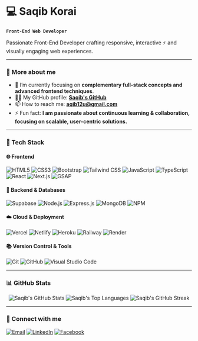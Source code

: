 # 💻  Saqib Korai

**`Front-End Web Developer`**

Passionate Front-End Developer crafting responsive, interactive ⚡ and visually engaging web experiences.

---

### 🚀 More about me

* 🌱 I’m currently focusing on **complementary full-stack concepts and advanced frontend techniques**.
* 👨‍💻 My GitHub profile: **[Saqib's GitHub](https://github.com/saqibkorai)**
* 📫 How to reach me: **[aqib12u@gmail.com](mailto:aqib12u@gmail.com)**
* ⚡ Fun fact: **I am passionate about continuous learning & collaboration, focusing on scalable, user-centric solutions.**

---

### 🧰 Tech Stack

#### 🌐 Frontend

![HTML5](https://img.shields.io/badge/HTML5-E34F26?style=for-the-badge\&logo=html5\&logoColor=white)
![CSS3](https://img.shields.io/badge/CSS3-1572B6?style=for-the-badge\&logo=css3\&logoColor=white)
![Bootstrap](https://img.shields.io/badge/Bootstrap-7952B3?style=for-the-badge\&logo=bootstrap\&logoColor=white)
![Tailwind CSS](https://img.shields.io/badge/Tailwind_CSS-06B6D4?style=for-the-badge\&logo=tailwindcss\&logoColor=white)
![JavaScript](https://img.shields.io/badge/JavaScript-F7DF1E?style=for-the-badge\&logo=javascript\&logoColor=black)
![TypeScript](https://img.shields.io/badge/TypeScript-3178C6?style=for-the-badge\&logo=typescript\&logoColor=white)
![React](https://img.shields.io/badge/React-61DAFB?style=for-the-badge\&logo=react\&logoColor=black)
![Next.js](https://img.shields.io/badge/Next.js-000000?style=for-the-badge\&logo=next.js\&logoColor=white)
![GSAP](https://img.shields.io/badge/GSAP-88CE02?style=for-the-badge\&logo=greensock\&logoColor=white)

#### 🔧 Backend & Databases

![Supabase](https://img.shields.io/badge/Supabase-3ECF8E?style=for-the-badge\&logo=supabase\&logoColor=white)
![Node.js](https://img.shields.io/badge/Node.js-339933?style=for-the-badge\&logo=node.js\&logoColor=white)
![Express.js](https://img.shields.io/badge/Express.js-000000?style=for-the-badge\&logo=express\&logoColor=white)
![MongoDB](https://img.shields.io/badge/MongoDB-47A248?style=for-the-badge\&logo=mongodb\&logoColor=white)
![NPM](https://img.shields.io/badge/NPM-CB3837?style=for-the-badge\&logo=npm\&logoColor=white)

#### ☁️ Cloud & Deployment

![Vercel](https://img.shields.io/badge/Vercel-000000?style=for-the-badge\&logo=vercel\&logoColor=white)
![Netlify](https://img.shields.io/badge/Netlify-00C7B7?style=for-the-badge\&logo=netlify\&logoColor=white)
![Heroku](https://img.shields.io/badge/Heroku-430098?style=for-the-badge\&logo=heroku\&logoColor=white)
![Railway](https://img.shields.io/badge/Railway-0B0D0E?style=for-the-badge\&logo=railway\&logoColor=white)
![Render](https://img.shields.io/badge/Render-46E3B7?style=for-the-badge\&logo=render\&logoColor=white)

#### 📚 Version Control & Tools

![Git](https://img.shields.io/badge/Git-F05032?style=for-the-badge\&logo=git\&logoColor=white)
![GitHub](https://img.shields.io/badge/GitHub-181717?style=for-the-badge\&logo=github\&logoColor=white)
![Visual Studio Code](https://img.shields.io/badge/Visual_Studio_Code-007ACC?style=for-the-badge\&logo=visual-studio-code\&logoColor=white)

---

### 📊 GitHub Stats

<p align="center">
  <img src="https://github-readme-stats.vercel.app/api?username=saqibkorai&show_icons=true&include_all_commits=true&theme=tokyonight&hide_border=true" alt="Saqib's GitHub Stats" />
  <img src="https://github-readme-stats.vercel.app/api/top-langs/?username=saqibkorai&layout=compact&theme=tokyonight&hide_border=true" alt="Saqib's Top Languages" />
  <img src="https://streak-stats.demolab.com?user=saqibkorai&theme=tokyonight&hide_border=true" alt="Saqib's GitHub Streak" />
</p>

---

### 🔗 Connect with me

[![Email](https://img.shields.io/badge/-Email-c0392b?style=flat\&labelColor=c0392b\&logo=gmail\&logoColor=white)](mailto:aqib12u@gmail.com)
[![LinkedIn](https://img.shields.io/badge/-LinkedIn-0e76a8?style=flat\&labelColor=0e76a8\&logo=linkedin\&logoColor=white)](https://linkedin.com/in/saqib-khan-523922320)
[![Facebook](https://img.shields.io/badge/-Facebook-1877F2?style=flat\&labelColor=1877F2\&logo=facebook\&logoColor=white)](https://facebook.com/sqb.07)
